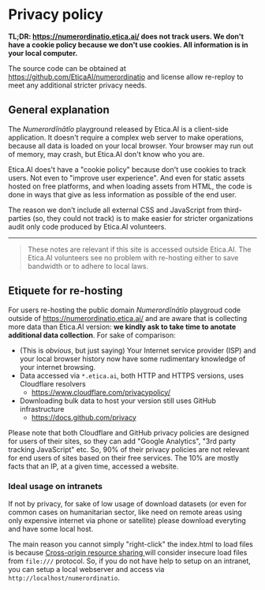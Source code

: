 # Privacy policy

**TL;DR: https://numerordinatio.etica.ai/ does not track users. We don't have a cookie policy because we don't use cookies. All information is in your local computer.**

The source code can be obtained at https://github.com/EticaAI/numerordinatio and license allow re-reploy to meet any additional stricter privacy needs.

## General explanation
The <em lang="la">Numerordĭnātĭo</em> playground released by Etica.AI is a client-side application.
It doesn't require a complex web server to make operations, because all data is loaded on your local browser. Your browser may run out of memory, may crash, but Etica.AI don't know who you are.

Etica.AI does't have a "cookie policy" because don't use cookies to track users.
Not even to "improve user experience".
And even for static assets hosted on free platforms, and when loading assets from HTML,
the code is done in ways that give as less information as possible of the end user.

The reason we don't include all external CSS and JavaScript from third-parties
(so, they could not track) is to make easier for stricter organizations audit only code produced by Etica.AI volunteers.

----

> These notes are relevant if this site is accessed outside Etica.AI.
> The Etica.AI volunteers see no problem with re-hosting either to save bandwidth or to adhere to local laws.

## Etiquete for re-hosting

For users re-hosting the public domain <em lang="la">Numerordĭnātĭo</em> playgroud code outside of <a href="https://numerordinatio.etica.ai/">https://numerordinatio.etica.ai/</a> and are aware that is collecting more data than Etica.AI version: <strong>we kindly ask to take time to anotate additional data collection</strong>. For sake of comparison:

- (This is _obvious_, but just saying) Your Internet service provider (ISP) and your local browser history now have some rudimentary knowledge of your internet browsing.
- Data accessed via `*.etica.ai`, both HTTP and HTTPS versions, uses Cloudflare resolvers
  - https://www.cloudflare.com/privacypolicy/
- Downloading bulk data to host your version still uses GitHub infrastructure
  - https://docs.github.com/privacy

Please note that both Cloudflare and GitHub privacy policies are designed for users of their sites, so they can add "Google Analytics", "3rd party tracking JavaScript" etc. So, 90% of their privacy policies are not relevant for end users of sites based on their free services. The 10% are mostly facts that an IP, at a given time, accessed a website.

### Ideal usage on intranets
If not by privacy, for sake of low usage of download datasets (or even for common cases on humanitarian sector, like need on remote areas using only expensive internet via phone or satellite) please download everyting and have some local host.

The main reason you cannot simply "right-click" the index.html to load files is because [Cross-origin resource sharing
](https://en.wikipedia.org/wiki/Cross-origin_resource_sharing) will consider insecure load files from `file:///` protocol.
So, if you do not have help to setup on an intranet, you can setup a local webserver and access via `http://localhost/numerordinatio`.

